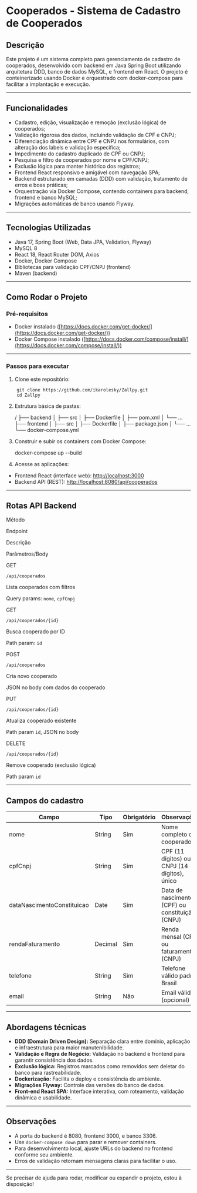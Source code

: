 Cooperados - Sistema de Cadastro de Cooperados
==============================================

Descrição
---------

Este projeto é um sistema completo para gerenciamento de cadastro de cooperados, desenvolvido com backend em Java Spring Boot utilizando arquitetura DDD, banco de dados MySQL, e frontend em React. O projeto é conteinerizado usando Docker e orquestrado com docker-compose para facilitar a implantação e execução.

* * *

Funcionalidades
---------------

*   Cadastro, edição, visualização e remoção (exclusão lógica) de cooperados;
*   Validação rigorosa dos dados, incluindo validação de CPF e CNPJ;
*   Diferenciação dinâmica entre CPF e CNPJ nos formulários, com alteração dos labels e validação específica;
*   Impedimento do cadastro duplicado de CPF ou CNPJ;
*   Pesquisa e filtro de cooperados por nome e CPF/CNPJ;
*   Exclusão lógica para manter histórico dos registros;
*   Frontend React responsivo e amigável com navegação SPA;
*   Backend estruturado em camadas (DDD) com validação, tratamento de erros e boas práticas;
*   Orquestração via Docker Compose, contendo containers para backend, frontend e banco MySQL;
*   Migrações automáticas de banco usando Flyway.

* * *

Tecnologias Utilizadas
----------------------

*   Java 17, Spring Boot (Web, Data JPA, Validation, Flyway)
*   MySQL 8
*   React 18, React Router DOM, Axios
*   Docker, Docker Compose
*   Bibliotecas para validação CPF/CNPJ (frontend)
*   Maven (backend)

* * *

Como Rodar o Projeto
--------------------

### Pré-requisitos

*   Docker instalado ([https://docs.docker.com/get-docker/](https://docs.docker.com/get-docker/))
*   Docker Compose instalado ([https://docs.docker.com/compose/install/](https://docs.docker.com/compose/install/))

* * *

### Passos para executar

1.  Clone este repositório:
```
    git clone https://github.com/ikarolesky/Zallpy.git
    cd Zallpy
``` 

2.  Estrutura básica de pastas:

    /
    ├── backend
    │   ├── src
    │   ├── Dockerfile
    │   ├── pom.xml
    │   └── ...
    ├── frontend
    │   ├── src
    │   ├── Dockerfile
    │   ├── package.json
    │   └── ...
    └── docker-compose.yml
    

3.  Construir e subir os containers com Docker Compose:

    docker-compose up --build
    

4.  Acesse as aplicações:

*   Frontend React (interface web): [http://localhost:3000](http://localhost:3000)
*   Backend API (REST): [http://localhost:8080/api/cooperados](http://localhost:8080/api/cooperados)

* * *

Rotas API Backend
-----------------

Método

Endpoint

Descrição

Parâmetros/Body

GET

`/api/cooperados`

Lista cooperados com filtros

Query params: `nome`, `cpfCnpj`

GET

`/api/cooperados/{id}`

Busca cooperado por ID

Path param: `id`

POST

`/api/cooperados`

Cria novo cooperado

JSON no body com dados do cooperado

PUT

`/api/cooperados/{id}`

Atualiza cooperado existente

Path param `id`, JSON no body

DELETE

`/api/cooperados/{id}`

Remove cooperado (exclusão lógica)

Path param `id`

* * *

## Campos do cadastro

| Campo | Tipo | Obrigatório | Observações |
| --- | --- | --- | --- |
| nome | String | Sim | Nome completo do cooperado |
| cpfCnpj | String | Sim | CPF (11 dígitos) ou CNPJ (14 dígitos), único |
| dataNascimentoConstituicao | Date | Sim | Data de nascimento (CPF) ou constituição (CNPJ) |
| rendaFaturamento | Decimal | Sim | Renda mensal (CPF) ou faturamento (CNPJ) |
| telefone | String | Sim | Telefone válido padrão Brasil |
| email | String | Não | Email válido (opcional) |

- - -

Abordagens técnicas
-------------------

*   **DDD (Domain Driven Design):** Separação clara entre domínio, aplicação e infraestrutura para maior manutenibilidade.
*   **Validação e Regra de Negócio:** Validação no backend e frontend para garantir consistência dos dados.
*   **Exclusão lógica:** Registros marcados como removidos sem deletar do banco para rastreabilidade.
*   **Dockerização:** Facilita o deploy e consistência do ambiente.
*   **Migrações Flyway:** Controle das versões do banco de dados.
*   **Front-end React SPA:** Interface interativa, com roteamento, validação dinâmica e usabilidade.

* * *

Observações
-----------

*   A porta do backend é 8080, frontend 3000, e banco 3306.
*   Use `docker-compose down` para parar e remover containers.
*   Para desenvolvimento local, ajuste URLs do backend no frontend conforme seu ambiente.
*   Erros de validação retornam mensagens claras para facilitar o uso.

* * *

Se precisar de ajuda para rodar, modificar ou expandir o projeto, estou à disposição!